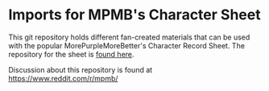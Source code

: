 # Imports for MPMB's Character Sheet
This git repository holds different fan-created materials that can be used with the popular MorePurpleMoreBetter's Character Record Sheet. The repository for the sheet is [found here](https://github.com/morepurplemorebetter/MPMBs-Character-Record-Sheet).

Discussion about this repository is found at https://www.reddit.com/r/mpmb/

